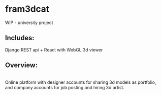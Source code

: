 # fram3dcat
WIP - university project </br>
## Includes:</br>
Django REST api + React with WebGL 3d viewer</br>
## Overview: 
</br> Online platform with designer accounts for sharing 3d models as portfolio, and  company accounts for job posting and hiring 3d artist.
